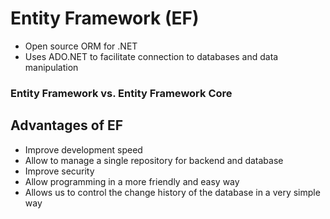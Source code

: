 # Entity Framework (EF)

* Open source ORM for .NET
* Uses ADO.NET to facilitate connection to databases and data manipulation

### Entity Framework vs. Entity Framework Core

## Advantages of EF

* Improve development speed
* Allow to manage a single repository for backend and database
* Improve security
* Allow programming in a more friendly and easy way
* Allows us to control the change history of the database in a very simple way
